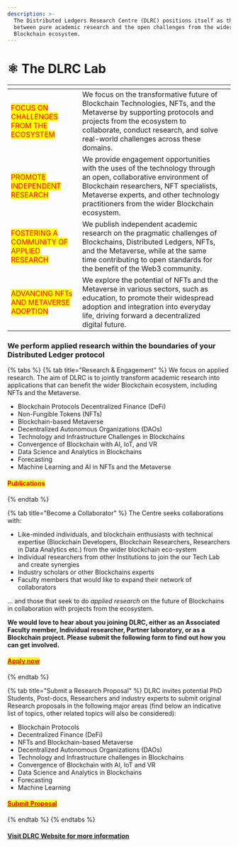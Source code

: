 ```yaml
---
description: >-
  The Distributed Ledgers Research Centre (DLRC) positions itself as the bridge
  between pure academic research and the open challenges from the wider
  Blockchain ecosystem.
---
```


# ⚛ The DLRC Lab

<table data-card-size="large" data-view="cards"><thead><tr><th></th><th></th><th></th></tr></thead><tbody><tr><td><mark style="color:red;">FOCUS ON CHALLENGES FROM THE ECOSYSTEM</mark></td><td>We focus on the transformative future of Blockchain Technologies, NFTs, and the Metaverse by supporting protocols and projects from the ecosystem to collaborate, conduct research, and solve real-world challenges across these domains.</td><td></td></tr><tr><td><mark style="color:red;">PROMOTE INDEPENDENT RESEARCH</mark></td><td>We provide engagement opportunities with the uses of the technology through an open, collaborative environment of Blockchain researchers, NFT specialists, Metaverse experts, and other technology practitioners from the wider Blockchain ecosystem.</td><td></td></tr><tr><td><mark style="color:red;">FOSTERING A COMMUNITY OF APPLIED RESEARCH</mark></td><td>We publish independent academic research on the pragmatic challenges of Blockchains, Distributed Ledgers, NFTs, and the Metaverse, while at the same time contributing to open standards for the benefit of the Web3 community.</td><td></td></tr><tr><td><mark style="color:red;">ADVANCING NFTs AND METAVERSE ADOPTION</mark></td><td>We explore the potential of NFTs and the Metaverse in various sectors, such as education, to promote their widespread adoption and integration into everyday life, driving forward a decentralized digital future.</td><td></td></tr></tbody></table>

### We perform applied research within the boundaries of your Distributed Ledger protocol

{% tabs %}
{% tab title="Research & Engagement" %}
We focus on applied research. The aim of DLRC is to jointly transform academic research into applications that can benefit the wider Blockchain ecosystem, including NFTs and the Metaverse.

* Blockchain Protocols Decentralized Finance (DeFi)&#x20;
* Non-Fungible Tokens (NFTs)
* Blockchain-based Metaverse&#x20;
* Decentralized Autonomous Organizations (DAOs)&#x20;
* Technology and Infrastructure Challenges in Blockchains&#x20;
* Convergence of Blockchain with AI, IoT, and VR&#x20;
* Data Science and Analytics in Blockchains&#x20;
* Forecasting&#x20;
* Machine Learning and AI in NFTs and the Metaverse

#### <mark style="color:red;">Publications</mark>
{% endtab %}

{% tab title="Become a Collaborator" %}
The Centre seeks collaborations with:

* Like-minded individuals, and blockchain enthusiasts with technical expertise (Blockchain Developers, Blockchain Researchers, Researchers in Data Analytics etc.) from the wider blockchain eco-system
* Individual researchers from other Institutions to join the our Tech Lab and create synergies
* Industry scholars or other Blockchains experts
* Faculty members that would like to expand their network of collaborators

... and those that seek to do _applied research_ on the future of Blockchains in collaboration with projects from the ecosystem.

**We would love to hear about you joining DLRC, either as an Associated Faculty member, Individual researcher, Partner laboratory, or as a Blockchain project. Please submit the following form to find out how you can get involved.**

#### [<mark style="color:red;">Apply now</mark>](https://unic.typeform.com/to/KvJH3o)
{% endtab %}

{% tab title="Submit a Research Proposal" %}
DLRC invites potential PhD Students, Post-docs, Researchers and industry experts to submit original Research proposals in the following major areas (find below an indicative list of topics, other related topics will also be considered):

* Blockchain Protocols
* Decentralized Finance (DeFi)
* NFTs and Blockchain-based Metaverse
* Decentralized Autonomous Organizations (DAOs)
* Technology and Infrastructure challenges in Blockchains
* Convergence of Blockchain with AI, IoT and VR
* Data Science and Analytics in Blockchains
* Forecasting
* Machine Learning

#### [<mark style="color:red;">**Submit Proposal**</mark>](https://unic.typeform.com/to/HgEGe6)
{% endtab %}
{% endtabs %}

#### [Visit DLRC Website for more information](https://www.unic.ac.cy/iff/dlrc/)
